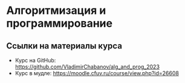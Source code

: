 # Алгоритмизация и программирование

## Ссылки на материалы курса

- Курс на GitHub: https://github.com/VladimirChabanov/alg_and_prog_2023
- Курс в мудле: https://moodle.cfuv.ru/course/view.php?id=26608
